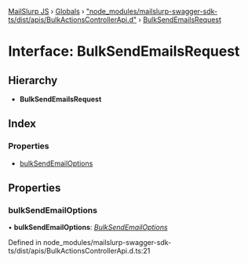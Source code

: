 [MailSlurp JS](../README.md) › [Globals](../globals.md) › ["node_modules/mailslurp-swagger-sdk-ts/dist/apis/BulkActionsControllerApi.d"](../modules/_node_modules_mailslurp_swagger_sdk_ts_dist_apis_bulkactionscontrollerapi_d_.md) › [BulkSendEmailsRequest](_node_modules_mailslurp_swagger_sdk_ts_dist_apis_bulkactionscontrollerapi_d_.bulksendemailsrequest.md)

# Interface: BulkSendEmailsRequest

## Hierarchy

* **BulkSendEmailsRequest**

## Index

### Properties

* [bulkSendEmailOptions](_node_modules_mailslurp_swagger_sdk_ts_dist_apis_bulkactionscontrollerapi_d_.bulksendemailsrequest.md#bulksendemailoptions)

## Properties

###  bulkSendEmailOptions

• **bulkSendEmailOptions**: *[BulkSendEmailOptions](_node_modules_mailslurp_swagger_sdk_ts_dist_models_bulksendemailoptions_d_.bulksendemailoptions.md)*

Defined in node_modules/mailslurp-swagger-sdk-ts/dist/apis/BulkActionsControllerApi.d.ts:21
